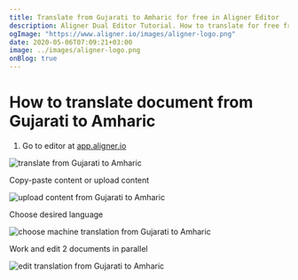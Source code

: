 ```yaml
---
title: Translate from Gujarati to Amharic for free in Aligner Editor
description: Aligner Dual Editor Tutorial. How to translate for free from Gujarati to Amharic. Aligner is multilingual document management platform. 
ogImage: "https://www.aligner.io/images/aligner-logo.png"
date: 2020-05-06T07:09:21+03:00
image: ../images/aligner-logo.png
onBlog: true
---
```


# How to translate document from Gujarati to Amharic

1. Go to editor at [app.aligner.io](https://app.aligner.io "Aligner App web page")

![translate from Gujarati to Amharic](../aligner-blank-editor.png "translate from Gujarati to Amharic")

Copy-paste content or upload content

![upload content from Gujarati to Amharic](../aligner-uploaded-document.png "upload content from Gujarati to Amharic")

Choose desired language

![choose machine translation from Gujarati to Amharic](../aligner-language-dropdown.png "choose machine translation from Gujarati to Amharic")

Work and edit 2 documents in parallel

![edit translation from Gujarati to Amharic](../aligner-double-sitded-editor.png "edit translation from Gujarati to Amharic")

